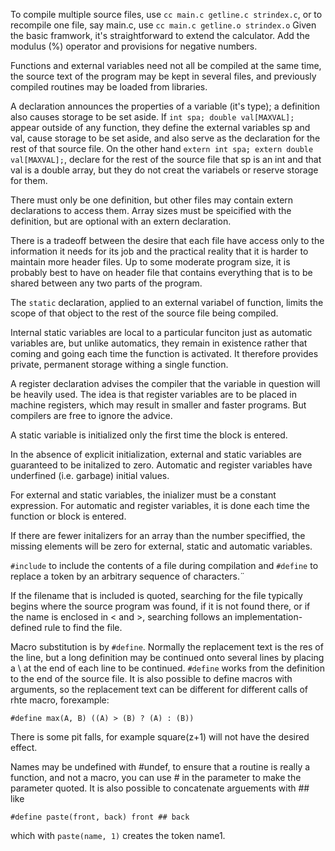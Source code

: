 To compile multiple source files, use `cc main.c getline.c strindex.c`, or to recompile one file, 
say main.c, use `cc main.c getline.o strindex.o`
Given the basic framwork, it's straightforward to extend the calculator. Add the modulus (%) 
operator and provisions for negative numbers.

Functions and external variables need not all be compiled at the same time, the source text of the program 
may be kept in several files, and previously compiled routines may be loaded from libraries.

A declaration announces the properties of a variable (it's type); a definition also causes storage to be set aside.
If `int spa; double val[MAXVAL];` appear outside of any function, they define the external variables sp and val,
cause storage to be set aside, and also serve as the declaration for the rest of that source file. 
On the other hand `extern int spa; extern double val[MAXVAL];`, declare for the rest of the source file
that sp is an int and that val is a double array, but they do not creat the variabels or reserve storage for them.

There must only be one definition, but other files may contain extern declarations to access them. 
Array sizes must be speicified with the definition, but are optional with an extern declaration.

There is a tradeoff between the desire that each file have access only to the information it needs for its job
and the practical reality that it is harder to maintain more header files. Up to some moderate program size, 
it is probably best to have on header file that contains everything that is to be shared between any 
two parts of the program.

The `static` declaration, applied to an external variabel of function, limits the scope of that object 
to the rest of the source file being compiled.

Internal static variables are local to a particular funciton just as automatic variables are, but
unlike automatics, they remain in existence rather that coming and going each time the function is 
activated. It therefore provides private, permanent storage withing a single function.

A register declaration advises the compiler that the variable in question will be heavily used. The 
idea is that register variables are to be placed in machine registers, which may result in smaller and 
faster programs. But compilers are free to ignore the advice.

A static variable is initialized only the first time the block is entered.

In the absence of explicit initialization, external and static variables are guaranteed to be initalized 
to zero. Automatic and register variables have underfined (i.e. garbage) initial values.

For external and static variables, the inializer must be a constant expression. For automatic and register 
variables, it is done each time the function or block is entered.

If there are fewer initalizers for an array than the number speciffied, the missing elements will be 
zero for external, static and automatic variables.

`#include` to include the contents of a file during compilation and `#define` to replace a token by 
an arbitrary sequence of characters.¨

If the filename that is included is quoted, searching for the file typically begins where the source 
program was found, if it is not found there, or if the name is enclosed in < and >, searching follows
an implementation-defined rule to find the file.

Macro substitution is by `#define`. Normally the replacement text is the res of the line, but a long definition may be continued onto several lines by placing a \ at the end of each line to be continued. `#define` works from the definition to the end of the source file. It is also possible to define macros with arguments, so the replacement text can be different for different calls of rhte macro, forexample:
```
#define max(A, B) ((A) > (B) ? (A) : (B))
```
There is some pit falls, for example square(z+1) will not have the desired effect. 

Names may be undefined with #undef, to ensure that a routine is really a function, and not a macro, you can use # in the parameter to make the parameter quoted. It is also possible to concatenate arguements with ## like 
```
#define paste(front, back) front ## back
```
which with `paste(name, 1)` creates the token name1.